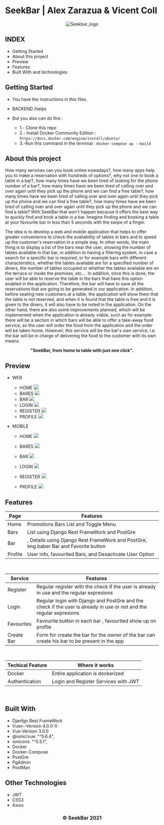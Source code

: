 # SeekBar | Alex Zarazua & Vicent Coll

<p align="center">

  <a>
    <img src="frontend/src/assets/img/LOGOTIPO NEGRO.png" alt="Seekbar_logo">
  </a>

</p>


## INDEX

* Getting Started
* About this project
* Preview 
* Features
* Built With and technologies

## Getting Started 

* You have the instructions in this files.

* BACKEND /helps 
* But you also can do this : 
     * 1.- Clone this repo
     * 2.- Install Docker Community Edition :  ` https://docs.docker.com/engine/install/ubuntu/ `
     * 3.-Run this command in the terminal : ` docker-compose up --build `

    
## About this project

How many services can you book online nowadays?, how many apps help you to make a reservation with hundreds of options?, why not one to book a table in a bar?, how many times have we been tired of looking for the phone number of a bar?, how many times have we been tired of calling over and over again until they pick up the phone and we can find a free table?, how many times have we been tired of calling over and over again until they pick up the phone and we can find a free table?, how many times have we been tired of calling over and over again until they pick up the phone and we can find a table?
With SeekBar that won't happen because it offers the best way to quickly find and book a table in a bar.
Imagine finding and booking a table at your favourite bar in less than 5 seconds with the swipe of a finger.

The idea is to develop a web and mobile application that helps to offer greater convenience to check the availability of tables in bars and to speed up the customer's reservation in a simple way.
In other words, the main thing is to display a list of the bars near the user, showing the number of tables available in that bar, in addition to having a filtering system, in case a search for a specific bar is required, or for example bars with different characteristics, whether the tables available are for a specified number of diners, the number of tables occupied or whether the tables available are on the terrace or inside the premises, etc....
In addition, once this is done, the user will be able to reserve the table in the bars that have this option enabled in the application. Therefore, the bar will have to save all the reservations that are going to be generated in our application. In addition, before seating new customers at a table, the application will show them that the table is not reserved, and when it is found that the table is free and it is given to the diners, it will also have to be noted in the application.
On the other hand, there are also some improvements planned, which will be implemented when the application is already viable, such as for example: there will be a section in which bars will be able to offer a take-away food service, so the user will order the food from the application and the order will be taken home. However, this service will be the bar's own service, i.e. the bar will be in charge of delivering the food to the customer with its own means.


<p align="center"><strong>"SeekBar, from home to table with just one click".</strong></p>


## Preview

  * WEB

      * HOME
        <img src="https://raw.githubusercontent.com/alexzarazuaa/SeekBar/develop/frontend/src/assets/MockUps/web/HomeOfertasDesktop.png"/>
      * BARES 
        <img src="https://raw.githubusercontent.com/alexzarazuaa/SeekBar/develop/frontend/src/assets/MockUps/web/BaresDesktop.png"/>
      * BAR
        <img src="https://raw.githubusercontent.com/alexzarazuaa/SeekBar/develop/frontend/src/assets/MockUps/web/BarDesktop.png"/>
      * LOGIN
        <img src="https://raw.githubusercontent.com/alexzarazuaa/SeekBar/develop/frontend/src/assets/MockUps/web/LoginDesktop.png"/>
      * REGISTER
        <img src="https://raw.githubusercontent.com/alexzarazuaa/SeekBar/develop/frontend/src/assets/MockUps/web/RegisterDesktop.png"/>
      * PROFILE
        <img src="https://raw.githubusercontent.com/alexzarazuaa/SeekBar/develop/frontend/src/assets/MockUps/web/ProfileDesktop.png"/>
  

  * MOBILE

    * HOME
      <img src="https://raw.githubusercontent.com/alexzarazuaa/SeekBar/develop/frontend/src/assets/MockUps/mobile/Home_Ofertas_mobile.png"/>

    * BARES 
      <img src="https://raw.githubusercontent.com/alexzarazuaa/SeekBar/develop/frontend/src/assets/MockUps/mobile/Bares_mobile.png"/>

    * BAR
      <img src="https://raw.githubusercontent.com/alexzarazuaa/SeekBar/develop/frontend/src/assets/MockUps/mobile/Bar_detail_mobile.png"/>

    * LOGIN
      <img src="https://raw.githubusercontent.com/alexzarazuaa/SeekBar/develop/frontend/src/assets/MockUps/mobile/Login__Mobile.png"/>

    * REGISTER
      <img src="https://raw.githubusercontent.com/alexzarazuaa/SeekBar/develop/frontend/src/assets/MockUps/mobile/Register_Mobile.png"/>

    * PROFILE
      <img src="https://raw.githubusercontent.com/alexzarazuaa/SeekBar/develop/frontend/src/assets/MockUps/mobile/Profile_Mobile.png"/>



## Features

  | Page | Features |
  | - | - |
  | Home |  Promotions Bars List and Toggle Menu |
  | Bars | List using Django Rest FrameWork and PostGre |
  | Bar | , Details using Django Rest FrameWork and PostGre, Img baber Bar and Favorite button |
  | Profile | User info, favourited Bars, and Desactivate User Option |

  <br>

  | Service | Features |
  | - | - |
  | Register | Regular register with the check if the user is already in use and the regular expresions  |
  | Login | Regular login with Django and PostGre and the check if the user is already in use or not and the regular expresions |
  | Favourites | Favourite button in each bar , favourited show up on profile  |
  | Create Bar | Form for create the bar for the  owner of the bar can create his bar to be present in the app|


  <br>

  | Techical Feature | Where it works |
  | - | - |
  | Docker | Entire application is dockerized |
  | Authentication | Login and Register Services with JWT |


<br>


## Built With

 * Djanfgo Rest FrameWork
 * Vuex--Version 4.0.0-0
 * Vue-Version 3.0.0
 * @ionic/vue: "^5.6.4",
 * ionicons: "^5.5.1",
 * Docker
 * Docker-Compose
 * PostGre
 * PgAdmin
 * PostMan

## Other Technologies

 * JWT
 * CSS3
 * Axios



  <h3 align="center"><strong>&copy; SeekBar 2021</strong></h3>


